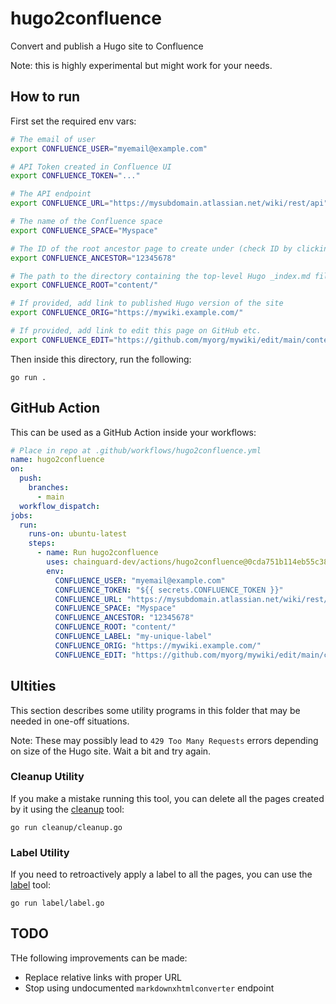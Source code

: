 # hugo2confluence

Convert and publish a Hugo site to Confluence

Note: this is highly experimental but might work for your needs.

## How to run

First set the required env vars:

```sh
# The email of user
export CONFLUENCE_USER="myemail@example.com"

# API Token created in Confluence UI
export CONFLUENCE_TOKEN="..."

# The API endpoint
export CONFLUENCE_URL="https://mysubdomain.atlassian.net/wiki/rest/api"

# The name of the Confluence space
export CONFLUENCE_SPACE="Myspace"

# The ID of the root ancestor page to create under (check ID by clicking "Edit")
export CONFLUENCE_ANCESTOR="12345678"

# The path to the directory containing the top-level Hugo _index.md file
export CONFLUENCE_ROOT="content/"

# If provided, add link to published Hugo version of the site
export CONFLUENCE_ORIG="https://mywiki.example.com/"

# If provided, add link to edit this page on GitHub etc.
export CONFLUENCE_EDIT="https://github.com/myorg/mywiki/edit/main/content/"
```

Then inside this directory, run the following:
```
go run .
```

## GitHub Action

This can be used as a GitHub Action inside your workflows:

```yaml
# Place in repo at .github/workflows/hugo2confluence.yml
name: hugo2confluence
on:
  push:
    branches:
      - main
  workflow_dispatch:
jobs:
  run:
    runs-on: ubuntu-latest
    steps:
      - name: Run hugo2confluence
        uses: chainguard-dev/actions/hugo2confluence@0cda751b114eb55c388e88f7479292668165602a # v1.0.2
        env:
          CONFLUENCE_USER: "myemail@example.com"
          CONFLUENCE_TOKEN: "${{ secrets.CONFLUENCE_TOKEN }}"
          CONFLUENCE_URL: "https://mysubdomain.atlassian.net/wiki/rest/api"
          CONFLUENCE_SPACE: "Myspace"
          CONFLUENCE_ANCESTOR: "12345678"
          CONFLUENCE_ROOT: "content/"
          CONFLUENCE_LABEL: "my-unique-label"
          CONFLUENCE_ORIG: "https://mywiki.example.com/"
          CONFLUENCE_EDIT: "https://github.com/myorg/mywiki/edit/main/content/"
```

## Ultities

This section describes some utility programs in this folder
that may be needed in one-off situations.

Note: These may possibly lead to `429 Too Many Requests` errors depending on size of the Hugo site. Wait a bit and try again.

### Cleanup Utility

If you make a mistake running this tool, you can delete all the pages
created by it using the [cleanup](./cleanup/) tool:

```
go run cleanup/cleanup.go
```

### Label Utility

If you need to retroactively apply a label to all the pages,
you can use the [label](./label/) tool:

```
go run label/label.go
```

## TODO

THe following improvements can be made:

- Replace relative links with proper URL
- Stop using undocumented `markdownxhtmlconverter` endpoint
